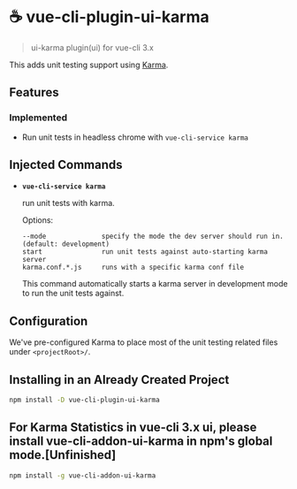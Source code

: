 # ☕️ vue-cli-plugin-ui-karma

> ui-karma plugin(ui) for vue-cli 3.x

This adds unit testing support using [Karma](http://karma-runner.github.io/latest/index.html).

## Features

### Implemented
- Run unit tests in headless chrome with `vue-cli-service karma`

## Injected Commands

- **`vue-cli-service karma`**

  run unit tests with karma.

  Options:

  ```
  --mode              specify the mode the dev server should run in. (default: development)
  start               run unit tests against auto-starting karma server
  karma.conf.*.js     runs with a specific karma conf file
  ```

  This command automatically starts a karma server in development mode to run the unit tests against.

## Configuration

We've pre-configured Karma to place most of the unit testing related files under `<projectRoot>/`.

## Installing in an Already Created Project

``` sh
npm install -D vue-cli-plugin-ui-karma
```

## For Karma Statistics in vue-cli 3.x ui, please install vue-cli-addon-ui-karma in npm's global mode.[Unfinished]

``` sh
npm install -g vue-cli-addon-ui-karma
```

